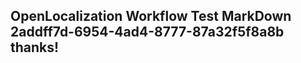 <properties
ms.topic="hero-topic"
ms.test1="hero-topic"
ms.test2="test"/>

## OpenLocalization Workflow Test MarkDown 2addff7d-6954-4ad4-8777-87a32f5f8a8b thanks!
